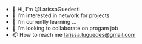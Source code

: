 - 👋 Hi, I’m @LarissaGuedesti
- 👀 I’m interested in network for projects
- 🌱 I’m currently learning ...
- 💞️ I’m looking to collaborate on progam job
- 📫 How to reach me larissa.luguedes@gmail.com

<!---
LarissaGuedesti/LarissaGuedesti is a ✨ special ✨ repository because its `README.md` (this file) appears on your GitHub profile.
You can click the Preview link to take a look at your changes.
--->
